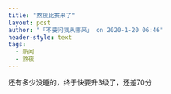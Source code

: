 ```yaml
---
title: "熬夜比赛来了"
layout: post
author: "「不要问我从哪来」 on 2020-1-20 06:46"
header-style: text
tags:
  - 新闻
  - 熬夜
---
```


<head></head>
<body>
  还有多少没睡的，终于快要升3级了，还差70分
</body>


